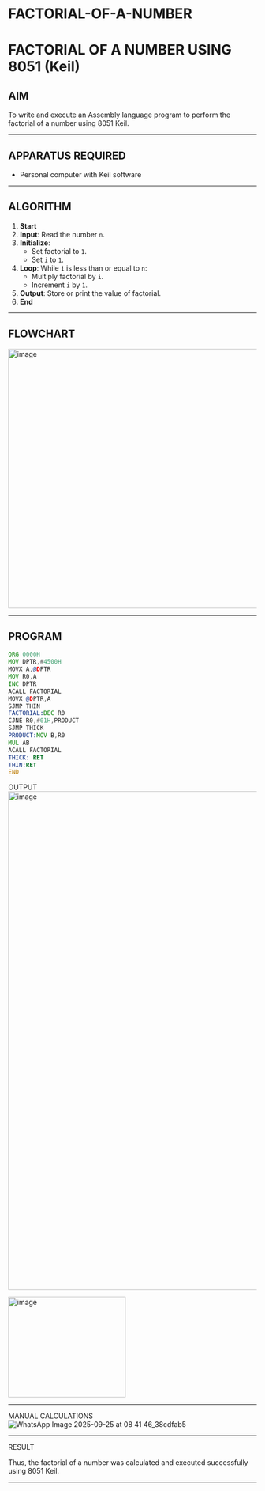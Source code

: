 # FACTORIAL-OF-A-NUMBER
# FACTORIAL OF A NUMBER USING 8051 (Keil)

## AIM
To write and execute an Assembly language program to perform the factorial of a number using 8051 Keil.

---

## APPARATUS REQUIRED
- Personal computer with Keil software

---

## ALGORITHM
1. **Start**
2. **Input**: Read the number `n`.
3. **Initialize**:
   - Set factorial to `1`.
   - Set `i` to `1`.
4. **Loop**: While `i` is less than or equal to `n`:
   - Multiply factorial by `i`.
   - Increment `i` by `1`.
5. **Output**: Store or print the value of factorial.
6. **End**

---

## FLOWCHART
<img width="506" height="525" alt="image" src="https://github.com/user-attachments/assets/f3b47187-6f0f-490c-8704-f2973cb2b276" />


---

## PROGRAM
```asm
ORG 0000H
MOV DPTR,#4500H
MOVX A,@DPTR
MOV R0,A
INC DPTR
ACALL FACTORIAL
MOVX @DPTR,A
SJMP THIN
FACTORIAL:DEC R0
CJNE R0,#01H,PRODUCT
SJMP THICK
PRODUCT:MOV B,R0
MUL AB
ACALL FACTORIAL
THICK: RET
THIN:RET
END

```
OUTPUT
<img width="1915" height="1009" alt="image" src="https://github.com/user-attachments/assets/8919cba5-fa18-4e85-8589-f17000b26532" />


<img width="238" height="203" alt="image" src="https://github.com/user-attachments/assets/c5c89170-82e8-43a9-925f-469fa9bae75b" />


---
MANUAL CALCULATIONS
![WhatsApp Image 2025-09-25 at 08 41 46_38cdfab5](https://github.com/user-attachments/assets/4eb673d0-1466-42c0-b938-d2bc60539ba7)

---

RESULT

Thus, the factorial of a number was calculated and executed successfully using 8051 Keil.

---


